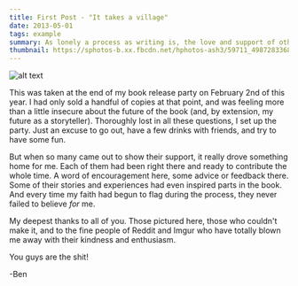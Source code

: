 ```yaml
---
title: First Post - "It takes a village"
date: 2013-05-01
tags: example
summary: As lonely a process as writing is, the love and support of others is invaluable. Here are a few of the amazing folks who helped me along the way.  
thumbnail: https://sphotos-b.xx.fbcdn.net/hphotos-ash3/59711_498728336837366_1048544615_n.jpg
---
```


![alt text](https://sphotos-b.xx.fbcdn.net/hphotos-ash3/59711_498728336837366_1048544615_n.jpg "Title")

This was taken at the end of my book release party on February 2nd of this year. I had only sold a handful of copies at that point, and was feeling more than a little insecure about the future of the book (and, by extension, my future as a storyteller). Thoroughly lost in all these questions, I set up the party. Just an excuse to go out, have a few drinks with friends, and try to have some fun. 

But when so many came out to show their support, it really drove something home for me. Each of them had been right there and ready to contribute the whole time. A word of encouragement here, some advice or feedback there. Some of their stories and experiences had even inspired parts in the book. And every time my faith had begun to flag during the process, they never failed to believe *for* me.

My deepest thanks to all of you. Those pictured here, those who couldn't make it, and to the fine people of Reddit and Imgur who have totally blown me away with their kindness and enthusiasm.

You guys are the shit!

-Ben



